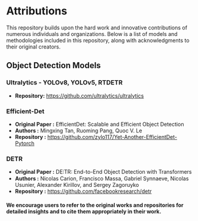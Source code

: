 # Attributions
This repository builds upon the hard work and innovative contributions of numerous individuals and organizations. Below is a list of models and methodologies included in this repository, along with acknowledgments to their original creators.

## Object Detection Models

### Ultralytics - YOLOv8, YOLOv5, RTDETR

- **Repository:** https://github.com/ultralytics/ultralytics

### Efficient-Det

- **Original Paper :** EfficientDet: Scalable and Efficient Object Detection
- **Authors :** Mingxing Tan, Ruoming Pang, Quoc V. Le
- **Repository :** https://github.com/zylo117/Yet-Another-EfficientDet-Pytorch

### DETR

- **Original Paper :** DE⫶TR: End-to-End Object Detection with Transformers
- **Authors :** Nicolas Carion, Francisco Massa, Gabriel Synnaeve, Nicolas Usunier, Alexander Kirillov, and Sergey Zagoruyko
- **Repository :** https://github.com/facebookresearch/detr

#### We encourage users to refer to the original works and repositories for detailed insights and to cite them appropriately in their work.